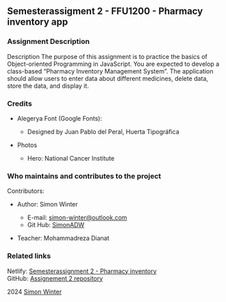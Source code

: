 ## Semesterassigment 2 - FFU1200 - Pharmacy inventory app

### Assignment Description
Description
The purpose of this assignment is to practice the basics of Object-oriented
Programming in JavaScript. You are expected to develop a class-based “Pharmacy
Inventory Management System”. The application should allow users to enter data
about different medicines, delete data, store the data, and display it.

### Credits

* Alegerya Font (Google Fonts):  
	* Designed by Juan Pablo del Peral, Huerta Tipográfica

* Photos
	* Hero: National Cancer Institute

### Who maintains and contributes to the project  
Contributors:  
* Author: Simon Winter
	* E-mail: simon-winter@outlook.com
	* Git Hub: [SimonADW](https://github.com/SimonADW)

* Teacher: Mohammadreza Dianat


### Related links
Netlify: [Semesterassignment 2 - Pharmacy inventory](https://pharmacyinventory.netlify.app/)  
GitHub: [Assignement 2 repository](https://github.com/SimonADW/ffu-assignment2-inventory)

2024 [Simon Winter](https://github.com/SimonADW)  

[:root folder]: ../